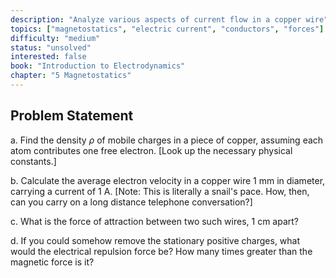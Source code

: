 ```yaml
---
description: "Analyze various aspects of current flow in a copper wire"
topics: ["magnetostatics", "electric current", "conductors", "forces"]
difficulty: "medium"
status: "unsolved"
interested: false
book: "Introduction to Electrodynamics"
chapter: "5 Magnetostatics"
---
```


## Problem Statement
a. Find the density $\rho$ of mobile charges in a piece of copper, assuming each atom contributes one free electron. [Look up the necessary physical constants.]

b. Calculate the average electron velocity in a copper wire 1 mm in diameter, carrying a current of 1 A. [Note: This is literally a snail's pace. How, then, can you carry on a long distance telephone conversation?]

c. What is the force of attraction between two such wires, 1 cm apart?

d. If you could somehow remove the stationary positive charges, what would the electrical repulsion force be? How many times greater than the magnetic force is it?